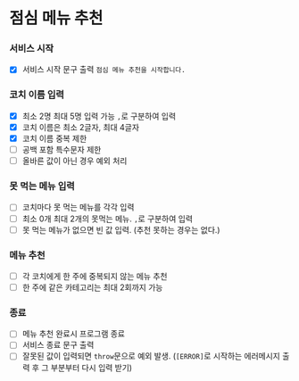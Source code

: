# 점심 메뉴 추천

### 서비스 시작

- [x] 서비스 시작 문구 출력 `점심 메뉴 추천을 시작합니다.`

### 코치 이름 입력

- [x] 최소 2명 최대 5명 입력 가능 `,`로 구분하여 입력
- [x] 코치 이름은 최소 2글자, 최대 4글자
- [x] 코치 이름 중복 제한
- [ ] 공백 포함 특수문자 제한
- [ ] 올바른 값이 아닌 경우 예외 처리

### 못 먹는 메뉴 입력

- [ ] 코치마다 못 먹는 메뉴를 각각 입력
- [ ] 최소 0개 최대 2개의 못먹는 메뉴. `,`로 구분하여 입력
- [ ] 못 먹는 메뉴가 없으면 빈 값 입력. (추천 못하는 경우는 없다.)

### 메뉴 추천

- [ ] 각 코치에게 한 주에 중복되지 않는 메뉴 추천
- [ ] 한 주에 같은 카테고리는 최대 2회까지 가능

### 종료

- [ ] 메뉴 추천 완료시 프로그램 종료
- [ ] 서비스 종료 문구 출력
- [ ] 잘못된 값이 입력되면 `throw`문으로 예외 발생.
      (`[ERROR]`로 시작하는 에러메시지 출력 후 그 부분부터 다시 입력 받기)

